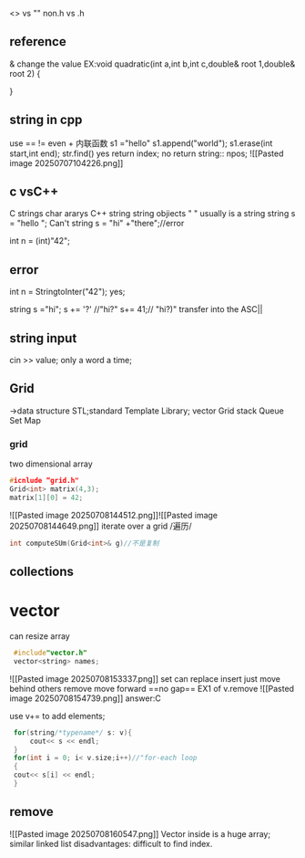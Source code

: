 <> vs ""
non.h vs .h
## reference
& change the value 
EX:void quadratic(int a,int b,int c,double& root 1,double& root 2)
{

}
## string in cpp
use == != even +
内联函数
s1 ="hello"
s1.append("world");
s1.erase(int start,int end);
str.find()
yes return index;
no return string:: npos;
![[Pasted image 20250707104226.png]]
## c vsC++
C strings char ararys
C++ string string objiects
"  " usually is a string
string s = "hello ";
Can't string s = "hi" +"there";//error

int n = (int)"42";
## error
int n = StringtoInter("42");
yes;

string s ="hi";
s += '?' //"hi?"
s+= 41;// "hi?)" transfer into the ASC||

## string input
cin >> value; only a word a time;

## Grid
->data structure
STL;standard Template Library;
vector Grid stack Queue Set Map
### grid
two dimensional array

```c++
#icnlude “grid.h"
Grid<int> matrix(4,3);
matrix[1][0] = 42;

```


![[Pasted image 20250708144512.png]]![[Pasted image 20250708144649.png]]
iterate over a grid /遍历/
```c++
int computeSUm(Grid<int>& g)//不是复制
```
 
 ## collections
 # vector 
  can resize array
 ```c++
  #include"vector.h"
  vector<string> names;
```
 ![[Pasted image 20250708153337.png]]
  set can replace
  insert just move behind others
  remove move forward ==no gap==
  EX1 of  v.remove
  ![[Pasted image 20250708154739.png]]
  answer:C
 
 use v+= to add elements;
 ```C++
  for(string/*typename*/ s: v){
	  cout<< s << endl;
  }
  for(int i = 0; i< v.size;i++)//"for-each loop
  {
  cout<< s[i] << endl;
  }
```
## remove
![[Pasted image 20250708160547.png]]
Vector  inside is a huge array; 
similar linked list 
disadvantages: difficult to find index. 
